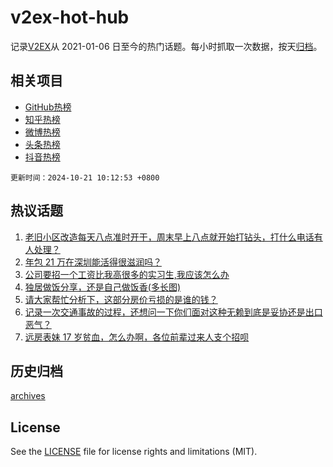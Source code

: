 # v2ex-hot-hub

 记录[V2EX](https://www.v2ex.com/)从 2021-01-06 日至今的热门话题。每小时抓取一次数据，按天[归档](archives)。
 
 ## 相关项目

- [GitHub热榜](https://github.com/it985/github-hot-hub)
- [知乎热榜](https://github.com/it985/zhihu-hot-hub)
- [微博热榜](https://github.com/it985/weibo-hot-hub)
- [头条热榜](https://github.com/it985/toutiao-hot-hub)
- [抖音热榜](https://github.com/it985/douyin-hot-hub)


 `更新时间：2024-10-21 10:12:53 +0800`

## 热议话题

1. [老旧小区改造每天八点准时开干，周末早上八点就开始打钻头，打什么电话有人处理？](https://www.v2ex.com/t/1081902)
1. [年包 21 万在深圳能活得很滋润吗？](https://www.v2ex.com/t/1081879)
1. [公司要招一个工资比我高很多的实习生,我应该怎么办](https://www.v2ex.com/t/1082041)
1. [独居做饭分享，还是自己做饭香(多长图)](https://www.v2ex.com/t/1081887)
1. [请大家帮忙分析下，这部分房价亏损的是谁的钱？](https://www.v2ex.com/t/1081987)
1. [记录一次交通事故的过程，还想问一下你们面对这种无赖到底是妥协还是出口恶气？](https://www.v2ex.com/t/1081974)
1. [远房表妹 17 岁贫血，怎么办啊，各位前辈过来人支个招呗](https://www.v2ex.com/t/1082015)

## 历史归档

[archives](archives)

## License

See the [LICENSE](LICENSE) file for license rights and limitations (MIT).
